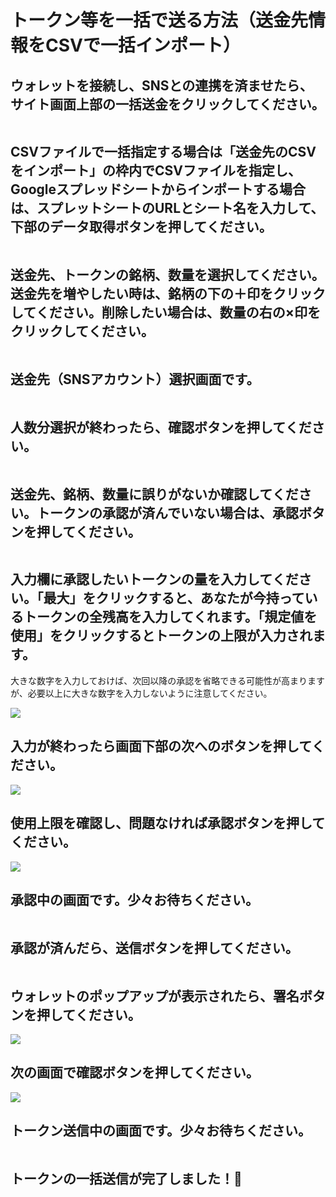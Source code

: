 # トークン等を一括で送る方法（送金先情報をCSVで一括インポート）

## ウォレットを接続し、SNSとの連携を済ませたら、サイト画面上部の一括送金をクリックしてください。

<figure><img src="../../.gitbook/assets/FireShot Capture 050 - Yabumi Minter - www.yabumi.xyz.png" alt=""><figcaption></figcaption></figure>

## CSVファイルで一括指定する場合は「送金先のCSVをインポート」の枠内でCSVファイルを指定し、Googleスプレッドシートからインポートする場合は、スプレットシートのURLとシート名を入力して、下部のデータ取得ボタンを押してください。

<figure><img src="../../.gitbook/assets/FireShot Capture 072 - Yabumi Sender multiple - www.yabumi.xyz.png" alt=""><figcaption></figcaption></figure>

## 送金先、トークンの銘柄、数量を選択してください。送金先を増やしたい時は、銘柄の下の＋印をクリックしてください。削除したい場合は、数量の右の×印をクリックしてください。

<figure><img src="../../.gitbook/assets/image (11).png" alt=""><figcaption></figcaption></figure>

## 送金先（SNSアカウント）選択画面です。

<figure><img src="../../.gitbook/assets/image (32).png" alt=""><figcaption></figcaption></figure>

## 人数分選択が終わったら、確認ボタンを押してください。

<figure><img src="../../.gitbook/assets/image (54).png" alt=""><figcaption></figcaption></figure>

## 送金先、銘柄、数量に誤りがないか確認してください。トークンの承認が済んでいない場合は、承認ボタンを押してください。

<figure><img src="../../.gitbook/assets/image (12).png" alt=""><figcaption></figcaption></figure>

## 入力欄に承認したいトークンの量を入力してください。「最大」をクリックすると、あなたが今持っているトークンの全残高を入力してくれます。「規定値を使用」をクリックするとトークンの上限が入力されます。

大きな数字を入力しておけば、次回以降の承認を省略できる可能性が高まりますが、必要以上に大きな数字を入力しないように注意してください。

![](<../../.gitbook/assets/image (29).png>)

## 入力が終わったら画面下部の次へのボタンを押してください。

![](<../../.gitbook/assets/image (20).png>)

## 使用上限を確認し、問題なければ承認ボタンを押してください。

![](<../../.gitbook/assets/image (33).png>)

## 承認中の画面です。少々お待ちください。

<figure><img src="../../.gitbook/assets/image (3).png" alt=""><figcaption></figcaption></figure>

## 承認が済んだら、送信ボタンを押してください。

<figure><img src="../../.gitbook/assets/image (25).png" alt=""><figcaption></figcaption></figure>

## ウォレットのポップアップが表示されたら、署名ボタンを押してください。

![](<../../.gitbook/assets/image (15).png>)

## 次の画面で確認ボタンを押してください。

![](<../../.gitbook/assets/image (2).png>)

## トークン送信中の画面です。少々お待ちください。

<figure><img src="../../.gitbook/assets/image (5).png" alt=""><figcaption></figcaption></figure>

## トークンの一括送信が完了しました！🎉

<figure><img src="../../.gitbook/assets/image (17).png" alt=""><figcaption></figcaption></figure>
